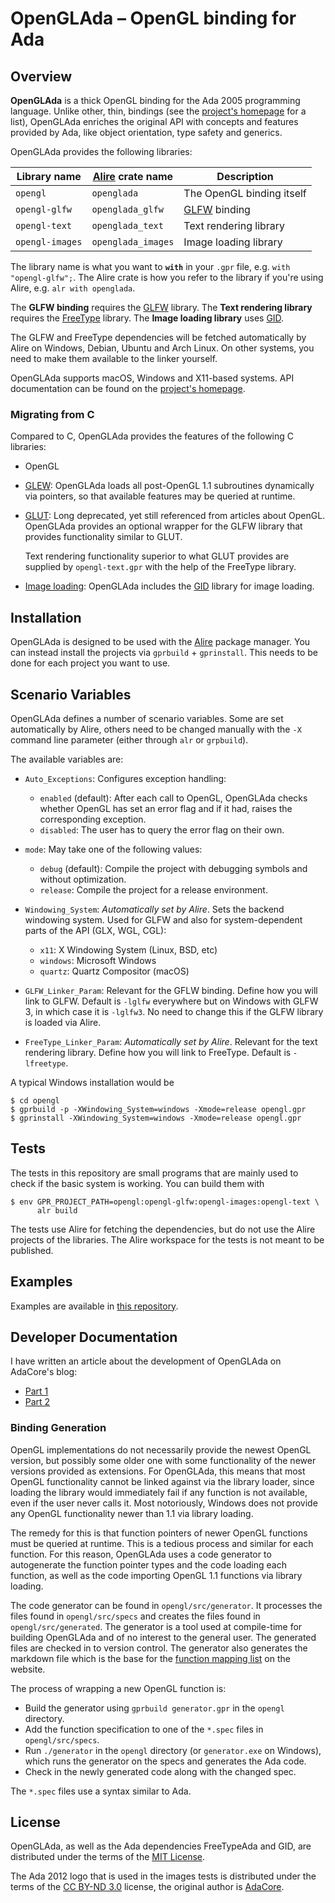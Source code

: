 # OpenGLAda – OpenGL binding for Ada

## Overview

**OpenGLAda** is a thick OpenGL binding for the Ada 2005 programming language.
Unlike other, thin, bindings (see the [project's homepage][4] for a list),
OpenGLAda enriches the original API with concepts and features provided by
Ada, like object orientation, type safety and generics.

OpenGLAda provides the following libraries:

| Library name   | [Alire][29] crate name | Description                  |
| ---            | ---                    | ---                          |
| `opengl`       | `openglada`            | The OpenGL binding itself    |
| `opengl-glfw`  | `openglada_glfw`       | [GLFW][3] binding            |
| `opengl-text`  | `openglada_text`       | Text rendering library       |
| `opengl-images`| `openglada_images`     | Image loading library        |

The library name is what you want to **`with`** in your `.gpr` file, e.g. `with "opengl-glfw";`.
The Alire crate is how you refer to the library if you're using Alire, e.g. `alr with openglada`.

The **GLFW binding** requires the [GLFW][3] library.
The **Text rendering library** requires the [FreeType][19] library.
The **Image loading library** uses [GID][10].

The GLFW and FreeType dependencies will be fetched automatically by Alire on Windows, Debian, Ubuntu and Arch Linux.
On other systems, you need to make them available to the linker yourself.

OpenGLAda supports macOS, Windows and X11-based systems.
API documentation can be found on the [project's homepage][4].

### Migrating from C

Compared to C, OpenGLAda provides the features of the following C libraries:

 * OpenGL
 * [GLEW][22]: OpenGLAda loads all post-OpenGL 1.1 subroutines dynamically via
   pointers, so that available features may be queried at runtime.
 * [GLUT][23]: Long deprecated, yet still referenced from articles about OpenGL.
   OpenGLAda provides an optional wrapper for the GLFW library that provides
   functionality similar to GLUT.

   Text rendering functionality superior to what GLUT provides are supplied by
   `opengl-text.gpr` with the help of the FreeType library.
 * [Image loading][24]: OpenGLAda includes the [GID][10] library for image
   loading.

## Installation

OpenGLAda is designed to be used with the [Alire][29] package manager.
You can instead install the projects via `gprbuild` + `gprinstall`.
This needs to be done for each project you want to use.

## Scenario Variables

OpenGLAda defines a number of scenario variables.
Some are set automatically by Alire, others need to be changed manually with the `-X` command line parameter (either through `alr` or `grpbuild`).

The available variables are:

 * `Auto_Exceptions`: Configures exception handling:

    - `enabled` (default): After each call to OpenGL, OpenGLAda checks whether
      OpenGL has set an error flag and if it had, raises the corresponding
      exception.
    - `disabled`: The user has to query the error flag on their own.

 * `mode`: May take one of the following values:

    - `debug` (default): Compile the project with debugging symbols and without
               optimization.
    - `release`: Compile the project for a release environment.


 * `Windowing_System`: *Automatically set by Alire*.
    Sets the backend windowing system.
    Used for GLFW and also for system-dependent parts of the API (GLX, WGL, CGL):

    - `x11`: X Windowing System (Linux, BSD, etc)
    - `windows`: Microsoft Windows
    - `quartz`: Quartz Compositor (macOS)

 * `GLFW_Linker_Param`:
   Relevant for the GFLW binding.
   Define how you will link to GLFW. Default is `-lglfw`
   everywhere but on Windows with GLFW 3, in which case it is `-lglfw3`.
   No need to change this if the GLFW library is loaded via Alire.

 * `FreeType_Linker_Param`: *Automatically set by Alire*.
   Relevant for the text rendering library.
   Define how you will link to FreeType.
   Default is `-lfreetype`.

A typical Windows installation would be

    $ cd opengl
    $ gprbuild -p -XWindowing_System=windows -Xmode=release opengl.gpr
    $ gprinstall -XWindowing_System=windows -Xmode=release opengl.gpr

## Tests

The tests in this repository are small programs that are mainly used to check
if the basic system is working. You can build them with

    $ env GPR_PROJECT_PATH=opengl:opengl-glfw:opengl-images:opengl-text \
          alr build

The tests use Alire for fetching the dependencies, but do not use the Alire projects of the libraries.
The Alire workspace for the tests is not meant to be published.

## Examples

Examples are available in [this repository][11].

## Developer Documentation

I have written an article about the development of OpenGLAda on AdaCore's blog:

 * [Part 1][25]
 * [Part 2][26]

### Binding Generation

OpenGL implementations do not necessarily provide the newest OpenGL version,
but possibly some older one with some functionality of the newer versions
provided as extensions. For OpenGLAda, this means that most OpenGL functionality
cannot be linked against via the library loader, since loading the library
would immediately fail if any function is not available, even if the user never
calls it. Most notoriously, Windows does not provide any OpenGL functionality
newer than 1.1 via library loading.

The remedy for this is that function pointers of newer OpenGL functions must
be queried at runtime. This is a tedious process and similar for each function.
For this reason, OpenGLAda uses a code generator to autogenerate the function
pointer types and the code loading each function, as well as the code importing
OpenGL 1.1 functions via library loading.

The code generator can be found in `opengl/src/generator`. It processes the files found
in `opengl/src/specs` and creates the files found in `opengl/src/generated`. The
generator is a tool used at compile-time for building OpenGLAda and of no
interest to the general user. The generated files are checked in to version
control. The generator also generates the markdown file which is the base for
the [function mapping list][27] on the website.

The process of wrapping a new OpenGL function is:

 * Build the generator using `gprbuild generator.gpr` in the `opengl` directory.
 * Add the function specification to one of the `*.spec` files in `opengl/src/specs`.
 * Run `./generator` in the `opengl` directory (or `generator.exe` on Windows), which runs the generator on the specs and generates the Ada code.
 * Check in the newly generated code along with the changed spec.

The `*.spec` files use a syntax similar to Ada.

## License

OpenGLAda, as well as the Ada dependencies FreeTypeAda and GID, are
distributed under the terms of the [MIT License][7].

The Ada 2012 logo that is used in the images tests is distributed under the
terms of the [CC BY-ND 3.0][8] license, the original author is [AdaCore][9].

 [1]: http://libre.adacore.com/
 [2]: http://www.adacore.com/gnatpro/toolsuite/gprbuild/
 [3]: http://www.glfw.org/
 [4]: http://flyx.github.io/OpenGLAda/
 [5]: http://gcc.gnu.org/wiki/GNAT
 [6]: http://www.glfw.org/docs/3.0/moving.html
 [7]: COPYING
 [8]: http://creativecommons.org/licenses/by-nd/3.0/deed.en_GB
 [9]: http://www.ada2012.org/#the_logo
 [10]: https://gen-img-dec.sourceforge.io/
 [11]: https://github.com/flyx/OpenGLAda-examples
 [12]: https://sourceforge.net/projects/gnuada/files/
 [13]: http://flyx.github.io/OpenGLAda/setup.html
 [16]: http://getadanow.com/#get_windows
 [17]: http://tdm-gcc.tdragon.net/
 [19]: https://freetype.org/
 [20]: https://github.com/flyx/FreeTypeAda
 [21]: https://github.com/flyx/OpenGLAda/releases
 [22]: http://glew.sourceforge.net/
 [23]: https://www.opengl.org/resources/libraries/glut/
 [24]: https://www.khronos.org/opengl/wiki/Image_Libraries
 [25]: https://blog.adacore.com/the-road-to-a-thick-opengl-binding-for-ada
 [26]: https://blog.adacore.com/the-road-to-a-thick-opengl-binding-for-ada-part-2
 [27]: https://flyx.github.io/OpenGLAda/mapping.html
 [28]: https://wixtoolset.org/
 [29]: https://alire.ada.dev